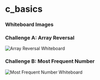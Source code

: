 # c_basics
### Whiteboard Images

### Challenge A: Array Reversal
![Array Reversal Whiteboard](\whiteboard-challenges\c1A.jpg)

### Challenge B: Most Frequent Number
![Most Frequent Number Whiteboard](\whiteboard-challenges\c1A.jpg)